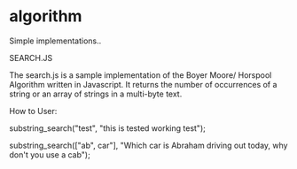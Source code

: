 # algorithm
Simple implementations.. 

SEARCH.JS 

The search.js is a sample implementation of the Boyer Moore/ Horspool Algorithm written in Javascript. It returns the number of occurrences of a string or an array of strings in a multi-byte text.

How to User: 

substring_search("test", "this is tested working test");

substring_search(["ab", car"], "Which car is Abraham driving out today, why don't you use a cab"); 



